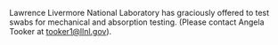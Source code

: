 

Lawrence Livermore National Laboratory has graciously offered to test swabs for mechanical and absorption testing.
(Please contact Angela Tooker at tooker1@llnl.gov).
